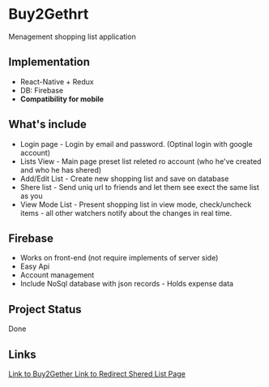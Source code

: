 # Buy2Gethrt
  Menagement shopping list application
## Implementation
  - React-Native + Redux
  - DB: Firebase
  - <b>Compatibility for mobile</b>
## What's include
  - Login page - Login by email and password. (Optinal login with google account)
  - Lists View - Main page preset list releted ro account (who he've created and who he has shered)
  - Add/Edit List - Create new shopping list and save on database
  - Shere list - Send uniq url to friends and let them see exect the same list as you
  - View Mode List - Present shopping list in view mode, check/uncheck items - all other watchers notify about the changes in real time.
## Firebase
  - Works on front-end (not require implements of server side)
  - Easy Api
  - Account management
  - Include NoSql database with json records - Holds expense data
## Project Status
  Done
## Links
  <a href="https://play.google.com/store/apps/details?id=com.dormalka.buy2gether">Link to Buy2Gether </a>
  <a href="https://github.com/dormalk/Buy2GetherRedirct">Link to Redirect Shered List Page </a>

